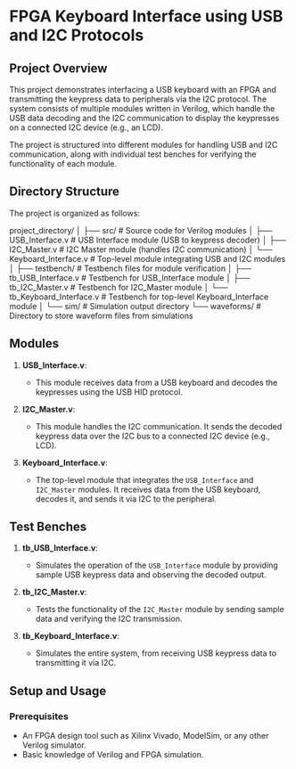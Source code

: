 # FPGA Keyboard Interface using USB and I2C Protocols

## Project Overview

This project demonstrates interfacing a USB keyboard with an FPGA and transmitting the keypress data to peripherals via the I2C protocol. The system consists of multiple modules written in Verilog, which handle the USB data decoding and the I2C communication to display the keypresses on a connected I2C device (e.g., an LCD).

The project is structured into different modules for handling USB and I2C communication, along with individual test benches for verifying the functionality of each module.

## Directory Structure

The project is organized as follows:

project_directory/
│
├── src/                        # Source code for Verilog modules
│   ├── USB_Interface.v          # USB Interface module (USB to keypress decoder)
│   ├── I2C_Master.v             # I2C Master module (handles I2C communication)
│   └── Keyboard_Interface.v     # Top-level module integrating USB and I2C modules
│
├── testbench/                   # Testbench files for module verification
│   ├── tb_USB_Interface.v       # Testbench for USB_Interface module
│   ├── tb_I2C_Master.v          # Testbench for I2C_Master module
│   └── tb_Keyboard_Interface.v  # Testbench for top-level Keyboard_Interface module
│
└── sim/                         # Simulation output directory
    └── waveforms/               # Directory to store waveform files from simulations

## Modules

1. **USB_Interface.v**: 
   - This module receives data from a USB keyboard and decodes the keypresses using the USB HID protocol.
   
2. **I2C_Master.v**: 
   - This module handles the I2C communication. It sends the decoded keypress data over the I2C bus to a connected I2C device (e.g., LCD).

3. **Keyboard_Interface.v**: 
   - The top-level module that integrates the `USB_Interface` and `I2C_Master` modules. It receives data from the USB keyboard, decodes it, and sends it via I2C to the peripheral.

## Test Benches

1. **tb_USB_Interface.v**: 
   - Simulates the operation of the `USB_Interface` module by providing sample USB keypress data and observing the decoded output.

2. **tb_I2C_Master.v**: 
   - Tests the functionality of the `I2C_Master` module by sending sample data and verifying the I2C transmission.

3. **tb_Keyboard_Interface.v**: 
   - Simulates the entire system, from receiving USB keypress data to transmitting it via I2C.

## Setup and Usage

### Prerequisites

- An FPGA design tool such as Xilinx Vivado, ModelSim, or any other Verilog simulator.
- Basic knowledge of Verilog and FPGA simulation.
